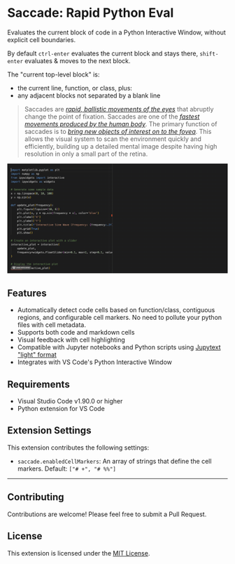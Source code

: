 # Saccade: Rapid Python Eval

Evaluates the current block of code in a Python Interactive Window, without explicit cell boundaries.

By default `ctrl-enter` evaluates the current block and stays there, `shift-enter` evaluates & moves to the next block.

The "current top-level block" is:
* the current line, function, or class, plus:
* any adjacent blocks not separated by a blank line

> Saccades are [*rapid, ballistic movements of the eyes*](https://www.ncbi.nlm.nih.gov/books/NBK10991/#:~:text=Saccades%20are%20rapid%2C%20ballistic%20movements,while%20gazing%20around%20a%20room.) that abruptly change the point of fixation. Saccades are one of the [*fastest movements produced by the human body*](https://www.mdpi.com/2313-433X/8/3/76#:~:text=Saccades%20are%20one%20of%20the,25%20°%20of%20visual%20angle). The primary function of saccades is to [*bring new objects of interest on to the fovea*](https://www.uni-muenster.de/imperia/md/content/psyifp/ae_lappe/heins__f.__lappe__m.22.pdf). This allows the visual system to scan the environment quickly and efficiently, building up a detailed mental image despite having high resolution in only a small part of the retina.

![Saccade Demo](images/demo.gif)

## Features

- Automatically detect code cells based on function/class, contiguous regions, and configurable cell markers. No need to pollute your python files with cell metadata.
- Supports both code and markdown cells
- Visual feedback with cell highlighting
- Compatible with Jupyter notebooks and Python scripts using [Jupytext "light" format](https://jupytext.readthedocs.io/en/latest/formats-scripts.html#the-light-format)
- Integrates with VS Code's Python Interactive Window

## Requirements

- Visual Studio Code v1.90.0 or higher
- Python extension for VS Code

## Extension Settings

This extension contributes the following settings:

* `saccade.enabledCellMarkers`: An array of strings that define the cell markers. Default: `["# +", "# %%"]`

---

## Contributing

Contributions are welcome! Please feel free to submit a Pull Request.

## License

This extension is licensed under the [MIT License](LICENSE).
